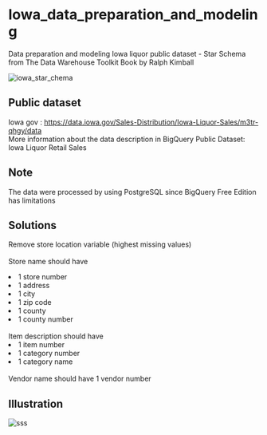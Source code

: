 # Iowa_data_preparation_and_modeling
Data preparation and modeling Iowa liquor public dataset - Star Schema from The Data Warehouse Toolkit Book by Ralph Kimball

![iowa_star_chema](https://user-images.githubusercontent.com/40602197/167662191-a0ded5ea-9b0e-40cc-a9d8-be41da4cd44e.jpg)

## Public dataset
Iowa gov : https://data.iowa.gov/Sales-Distribution/Iowa-Liquor-Sales/m3tr-qhgy/data <br>
More information about the data description in BigQuery Public Dataset: Iowa Liquor Retail Sales <br>

## Note
The data were processed by using PostgreSQL since BigQuery Free Edition has limitations <br>

## Solutions
Remove store location variable (highest missing values) <br> <br>
Store name should have <br>
<li>1 store number </li>
<li>1 address </li>
<li>1 city </li>
<li>1 zip code </li>
<li>1 county </li>
<li>1 county number </li> <br>
Item description should have <br>
<li>1 item number </li>
<li>1 category number </li>
<li>1 category name </li> <br>
Vendor name should have 1 vendor number <br>

## Illustration
![sss](https://user-images.githubusercontent.com/40602197/167663967-b14ac279-51bd-413b-aa14-88f3285796c9.jpg)
